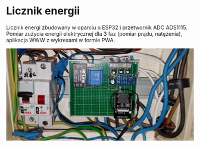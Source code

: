# Licznik energii
Licznik energi zbudowany w oparciu o ESP32 i przetwornik ADC ADS1115.
Pomiar zużycia energii elektrycznej dla 3 faz (pomiar prądu, natężenia), aplikacja WWW z wykresami w formie PWA.

![image](https://github.com/77pixel/Licznik_energii_32/blob/master/img1.jpg?raw=true)


